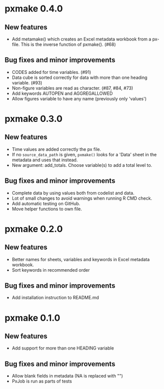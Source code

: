 # pxmake 0.4.0

## New features
- Add metamake() which creates an Excel metadata workbook from a px-file. This
is the inverse function of pxmake(). (#68)

## Bug fixes and minor improvements
- CODES added for time variables. (#91)
- Data cube is sorted correctly for data with more than one heading variable. (#93)
- Non-figure variables are read as character. (#87, #84, #73)
- Add keywords AUTOPEN and AGGREGALLOWED
- Allow figures variable to have any name (previously only 'values')

# pxmake 0.3.0

## New features
- Time values are added correctly the px file.
- If no `source_data_path` is given, `pxmake()` looks for a 'Data' sheet in the
metadata and uses that instead.
- New argument: add_totals. Choose variable(s) to add a total level to. 

## Bug fixes and minor improvements
- Complete data by using values both from codelist and data.
- Lot of small changes to avoid warnings when running R CMD check.
- Add automatic testing on GitHub.
- Move helper functions to own file.

# pxmake 0.2.0

## New features
- Better names for sheets, variables and keywords in Excel metadata workbook.
- Sort keywords in recommended order

## Bug fixes and minor improvements
- Add installation instruction to README.md

# pxmake 0.1.0

## New features
- Add support for more than one HEADING variable

## Bug fixes and minor improvements
- Allow blank fields in metadata (NA is replaced with "")
- PxJob is run as parts of tests 

